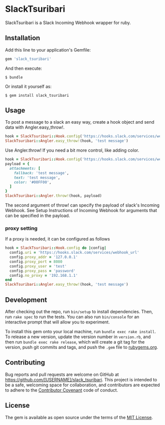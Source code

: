 # SlackTsuribari
SlackTsuribari is a Slack Incoming Webhook wrapper for ruby.

## Installation

Add this line to your application's Gemfile:

```ruby
gem 'slack_tsuribari'
```

And then execute:

    $ bundle

Or install it yourself as:

    $ gem install slack_tsuribari

## Usage
To post a message to a slack an easy way, create a hook object and send data with Angler.easy_throw!.
```ruby
hook = SlackTsuribari::Hook.config('https://hooks.slack.com/services/webhook_url')
SlackTsuribari::Angler.easy_throw!(hook, 'test message')
```
Use Angler.throw! If you need a bit more control, like adding color.

```ruby
hook = SlackTsuribari::Hook.config('https://hooks.slack.com/services/webhook_url')
payload = {
  attachments: [
    fallback: 'test message',
    text: 'test message',
    color: '#00FF00',
  ]
}
SlackTsuribari::Angler.throw!(hook, payload)
```

The second argument of throw! can specify the payload of slack's Incoming Webhook.
See Setup Instructions of Incoming Webhook for arguments that can be specified in the payload.

### proxy setting
If a proxy is needed, it can be configured as follows

```ruby
hook = SlackTsuribari::Hook.config do |config|
  config.uri = 'https://hooks.slack.com/services/webhook_url'
  config.proxy_addr = '127.0.0.1'
  config.proxy_port = 8080
  config.proxy_user = 'test'
  config.proxy_pass = 'password'
  config.no_proxy = '192.168.1.1'
end
SlackTsuribari::Angler.easy_throw!(hook, 'test message')
```

## Development

After checking out the repo, run `bin/setup` to install dependencies. Then, run `rake spec` to run the tests. You can also run `bin/console` for an interactive prompt that will allow you to experiment.

To install this gem onto your local machine, run `bundle exec rake install`. To release a new version, update the version number in `version.rb`, and then run `bundle exec rake release`, which will create a git tag for the version, push git commits and tags, and push the `.gem` file to [rubygems.org](https://rubygems.org).

## Contributing

Bug reports and pull requests are welcome on GitHub at https://github.com/[USERNAME]/slack_tsuribari. This project is intended to be a safe, welcoming space for collaboration, and contributors are expected to adhere to the [Contributor Covenant](http://contributor-covenant.org) code of conduct.


## License

The gem is available as open source under the terms of the [MIT License](http://opensource.org/licenses/MIT).

